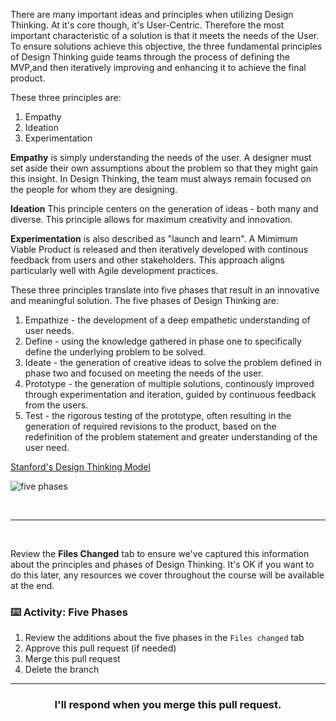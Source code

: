 There are many important ideas and principles when utilizing Design Thinking.  At it's core though, it's User-Centric. Therefore the most important characteristic of a solution is that it meets the needs of the User.  To ensure solutions achieve this objective, the three fundamental principles of Design Thinking guide teams through the process of defining the MVP,and then iteratively improving and enhancing it to achieve the final product.

These three principles are:
1. Empathy
2. Ideation
3. Experimentation

**Empathy** is simply understanding the needs of the user.  A designer must set aside their own assumptions about the problem so that they might gain this insight.  In Design Thinking, the team must always remain focused on the people for whom they are designing. 

**Ideation**  This principle centers on the generation of ideas - both many and diverse.  This principle allows for maximum creativity and innovation.

**Experimentation** is also described as "launch and learn".  A Mimimum Viable Product is released and then iteratively developed with continous feedback from users and other stakeholders. This approach aligns particularly well with Agile development practices.

These three principles translate into five phases that result in an innovative and meaningful solution.  The five phases of Design Thinking are:
1. Empathize - the development of a deep empathetic understanding of user needs.
2. Define - using the knowledge gathered in phase one to specifically define the underlying problem to be solved.
3. Ideate - the generation of creative ideas to solve the problem defined in phase two and focused on meeting the needs of the user.
4. Prototype - the generation of multiple solutions, continously improved through experimentation and iteration, guided by continuous feedback from the users.
5. Test - the rigorous testing of the prototype, often resulting in the generation of required revisions to the product, based on the redefinition of the problem statement and greater understanding of the user need.

[Stanford's Design Thinking Model](https://dschool-old.stanford.edu/sandbox/groups/designresources/wiki/36873/attachments/74b3d/ModeGuideBOOTCAMP2010L.pdf)

![five phases](https://user-images.githubusercontent.com/57373296/75271537-59cf7580-57ca-11ea-8b16-56c1edbb781b.png)

<br>
<hr>
<br>

Review the **Files Changed** tab to ensure we've captured this information about the principles and phases of Design Thinking. It's OK if you want to do this later, any resources we cover throughout the course will be available at the end.

### :keyboard: Activity: Five Phases

1. Review the additions about the five phases in the `Files changed` tab
2. Approve this pull request (if needed)
3. Merge this pull request
4. Delete the branch

<hr>
<h3 align="center">I'll respond when you merge this pull request.</h3>